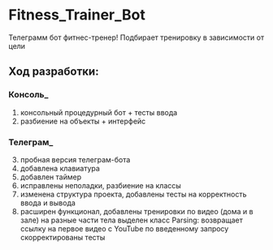 # Fitness_Trainer_Bot
Телеграмм бот фитнес-тренер! Подбирает тренировку в зависимости от цели

## Ход разработки: 
### Консоль_
1) консольный процедурный бот + тесты ввода
2) разбиение на объекты + интерфейс
### Телеграм_
3) пробная версия телеграм-бота
4) добавлена клавиатура
5) добавлен таймер
6) исправлены неполадки, разбиение на классы
7) изменена структура проекта, добавлены тесты на корректность ввода и вывода
8) расширен функционал, добавлены тренировки по видео (дома и в зале)
   на разные части тела
   выделен класс Parsing: возвращает ссылку на первое видео с YouTube по введенному запросу
   скорректированы тесты



